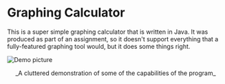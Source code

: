 # Graphing Calculator

This is a super simple graphing calculator that is written in Java. It was
produced as part of an assignment, so it doesn't support everything that a
fully-featured graphing tool would, but it does some things right.

![Demo picture](https://raw.githubusercontent.com/invlpg/GraphingCalculator/master/demo.png)

<p align=center>
  _A cluttered demonstration of some of the capabilities of the program_
</p>
